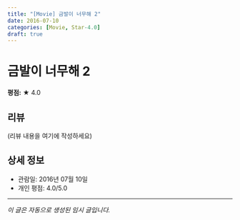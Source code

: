 ```yaml
---
title: "[Movie] 금발이 너무해 2"
date: 2016-07-10
categories: [Movie, Star-4.0]
draft: true
---
```


# 금발이 너무해 2

**평점:** ★ 4.0

## 리뷰

(리뷰 내용을 여기에 작성하세요)

## 상세 정보

- 관람일: 2016년 07월 10일
- 개인 평점: 4.0/5.0

---

*이 글은 자동으로 생성된 임시 글입니다.*
